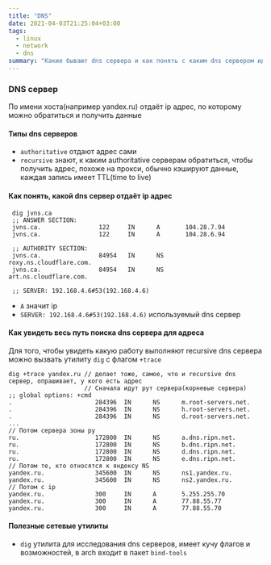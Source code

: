 ```yaml
---
title: "DNS"
date: 2021-04-03T21:25:04+03:00
tags: 
  - linux 
  - network
  - dns
summary: "Какие бывают dns сервера и как понять с каким dns сервером идёт работа"
---
```

### DNS сервер
По имени хоста(например yandex.ru) отдаёт ip адрес, по которому можно обратиться и получить данные

#### Типы dns серверов
* `authoritative`  отдают адрес сами
* `recursive` знают, к каким authoritative серверам обратиться, чтобы получить адрес, похоже на прокси,
  обычно кэшируют данные, каждая запись имеет TTL(time to live)

#### Как понять, какой dns сервер отдаёт ip адрес
```
 dig jvns.ca
 ;; ANSWER SECTION:
 jvns.ca.                122     IN      A       104.28.7.94
 jvns.ca.                122     IN      A       104.28.6.94

 ;; AUTHORITY SECTION:
 jvns.ca.                84954   IN      NS      roxy.ns.cloudflare.com.
 jvns.ca.                84954   IN      NS      art.ns.cloudflare.com.

 ;; SERVER: 192.168.4.6#53(192.168.4.6)
```
* `A` значит ip
* `SERVER: 192.168.4.6#53(192.168.4.6)` используемый dns сервер

#### Как увидеть весь путь поиска dns сервера для адреса
Для того, чтобы увидеть какую работу выполняют recursive dns сервера можно вызвать утилиту `dig` с флагом `+trace`
```
dig +trace yandex.ru // делает тоже, самое, что и recursive dns сервер, опрашивает, у кого есть адрес
                     // Сначала идут рут сервера(корневые сервера)
;; global options: +cmd
.                       284396  IN      NS      m.root-servers.net.
.                       284396  IN      NS      h.root-servers.net.
.                       284396  IN      NS      d.root-servers.net.
...
// Потом сервера зоны ру
ru.                     172800  IN      NS      a.dns.ripn.net.
ru.                     172800  IN      NS      b.dns.ripn.net.
ru.                     172800  IN      NS      d.dns.ripn.net.
ru.                     172800  IN      NS      e.dns.ripn.net.
// Потом те, кто относятся к яндексу NS
yandex.ru.              345600  IN      NS      ns1.yandex.ru.
yandex.ru.              345600  IN      NS      ns2.yandex.ru.
// Потом с ip
yandex.ru.              300     IN      A       5.255.255.70
yandex.ru.              300     IN      A       77.88.55.77
yandex.ru.              300     IN      A       77.88.55.70
```


#### Полезные сетевые утилиты
* `dig` утилита для исследования dns серверов, имеет кучу флагов и возможностей, в arch входит в пакет `bind-tools`

